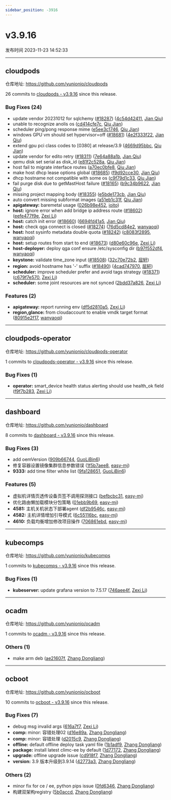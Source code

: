 ```yaml
---
sidebar_position: -3916
---
```


# v3.9.16

发布时间 2023-11-23 14:52:33

-----

## cloudpods

仓库地址: https://github.com/yunionio/cloudpods

26 commits to [cloudpods - v3.9.16] since this release.

### Bug Fixes (24)
- update vendor 20231012 for sqlchemy ([#18287](https://github.com/yunionio/cloudpods/issues/18287)) ([4c54d42411](https://github.com/yunionio/cloudpods/commit/4c54d42411cb37ac3ddda9ef3d938dafac3c0341), [Jian Qiu](mailto:swordqiu@gmail.com))
- unable to recognize anolis os ([cd414cfe7c](https://github.com/yunionio/cloudpods/commit/cd414cfe7c183eb25c3aaf6af204811427e313ef), [Qiu Jian](mailto:qiujian@yunionyun.com))
- scheduler ping/pong response mime ([e5ee3c1746](https://github.com/yunionio/cloudpods/commit/e5ee3c1746176c1d4a397c53b2ff344818626de0), [Qiu Jian](mailto:qiujian@yunionyun.com))
- windows GPU vm should set hypervisor=off ([#18681](https://github.com/yunionio/cloudpods/issues/18681)) ([4e2f333f22](https://github.com/yunionio/cloudpods/commit/4e2f333f2284cfb4dce87895d1b393db51aca74c), [Jian Qiu](mailto:swordqiu@gmail.com))
- extend gpu pci class codes to [0380] at release/3.9 ([4669d95bbc](https://github.com/yunionio/cloudpods/commit/4669d95bbccdccae8053ab571e59b6a95c9bedd6), [Qiu Jian](mailto:qiujian@yunionyun.com))
- update vendor for edito retry ([#18311](https://github.com/yunionio/cloudpods/issues/18311)) ([7e64a88a1b](https://github.com/yunionio/cloudpods/commit/7e64a88a1ba4786136bdb9a8439d729be4182608), [Jian Qiu](mailto:swordqiu@gmail.com))
- qemu disk set serial as disk_id ([e81f2c528a](https://github.com/yunionio/cloudpods/commit/e81f2c528a50268748f27b6c118ac96384846ee2), [Qiu Jian](mailto:qiujian@yunionyun.com))
- host fail to migrate interface routes ([a70ec0bfe8](https://github.com/yunionio/cloudpods/commit/a70ec0bfe8ae79b77673f681e95a9bf77dc311a9), [Qiu Jian](mailto:qiujian@yunionyun.com))
- make host dhcp lease options global ([#18685](https://github.com/yunionio/cloudpods/issues/18685)) ([f9d92cce30](https://github.com/yunionio/cloudpods/commit/f9d92cce3025a160b9619c4906a860ef759d4415), [Jian Qiu](mailto:swordqiu@gmail.com))
- dhcp hostname not compatible with some os ([c9f79d1c33](https://github.com/yunionio/cloudpods/commit/c9f79d1c33067045d2140b12fbbed7606cda642b), [Qiu Jian](mailto:qiujian@yunionyun.com))
- fail purge disk due to getMastHost failure ([#18165](https://github.com/yunionio/cloudpods/issues/18165)) ([b9c34b9622](https://github.com/yunionio/cloudpods/commit/b9c34b96222180908e776ef36a83670777d4e0ca), [Jian Qiu](mailto:swordqiu@gmail.com))
- missing project mapping body ([#18355](https://github.com/yunionio/cloudpods/issues/18355)) ([e5bde173cb](https://github.com/yunionio/cloudpods/commit/e5bde173cb08f93d194be25b101471e827ff5b7d), [Jian Qiu](mailto:swordqiu@gmail.com))
- auto convert missing subformat images ([a51eb1c31f](https://github.com/yunionio/cloudpods/commit/a51eb1c31f3b17482f061696f87eae0235161065), [Qiu Jian](mailto:qiujian@yunionyun.com))
- **apigateway:** baremetal usage ([026b98e452](https://github.com/yunionio/cloudpods/commit/026b98e45266953296fac6a6030368a5e2aa5052), [ioito](mailto:qu_xuan@icloud.com))
- **host:** ignore error when add bridge ip address route ([#18602](https://github.com/yunionio/cloudpods/issues/18602)) ([eefe477f9e](https://github.com/yunionio/cloudpods/commit/eefe477f9e8cc425a3693d11a19fc996ee07dda2), [Zexi Li](mailto:zexi.li@icloud.com))
- **host:** catch init error ([#18660](https://github.com/yunionio/cloudpods/issues/18660)) ([6694fd41a5](https://github.com/yunionio/cloudpods/commit/6694fd41a5f520b4288a0a668cc2a94bdd4ba2f8), [Jian Qiu](mailto:swordqiu@gmail.com))
- **host:** check qga connect is closed ([#18274](https://github.com/yunionio/cloudpods/issues/18274)) ([76d5cd84e2](https://github.com/yunionio/cloudpods/commit/76d5cd84e2d9846158a674c397fcff7dfd04d1e8), [wanyaoqi](mailto:18528551+wanyaoqi@users.noreply.github.com))
- **host:** host sysinfo metadata double quota ([#18242](https://github.com/yunionio/cloudpods/issues/18242)) ([c8083f2895](https://github.com/yunionio/cloudpods/commit/c8083f2895afc9201ec629a376b9184cce1f8e4d), [wanyaoqi](mailto:18528551+wanyaoqi@users.noreply.github.com))
- **host:** setup routes from start to end ([#18673](https://github.com/yunionio/cloudpods/issues/18673)) ([d80e60c96e](https://github.com/yunionio/cloudpods/commit/d80e60c96eb7eb0ac86dea9827470a23ed02b6a8), [Zexi Li](mailto:zexi.li@icloud.com))
- **host-deployer:** deploy qga conf ensure /etc/sysconfig dir ([b97f552df4](https://github.com/yunionio/cloudpods/commit/b97f552df4f09df724f21ae3d64630feb2166e1e), [wanyaoqi](mailto:d3lx.yq@gmail.com))
- **keystone:** validate time_zone input ([#18508](https://github.com/yunionio/cloudpods/issues/18508)) ([32c70e72b2](https://github.com/yunionio/cloudpods/commit/32c70e72b2641f716714b1656829040660444b6e), [屈轩](mailto:qu_xuan@icloud.com))
- **region:** avoid hostname has '-' suffix ([#18490](https://github.com/yunionio/cloudpods/issues/18490)) ([4cad747970](https://github.com/yunionio/cloudpods/commit/4cad747970fa0cd773788fcaed9c6a0b618022a0), [屈轩](mailto:qu_xuan@icloud.com))
- **scheduler:** improve scheduler prefer and avoid tags strategy ([#18371](https://github.com/yunionio/cloudpods/issues/18371)) ([c679f7e570](https://github.com/yunionio/cloudpods/commit/c679f7e570e8ba83fd5340af5ec4ad09d8193386), [Zexi Li](mailto:zexi.li@icloud.com))
- **scheduler:** some joint resources are not synced ([2bdd37a826](https://github.com/yunionio/cloudpods/commit/2bdd37a82654efc37561e6858896cea545ee8382), [Zexi Li](mailto:zexi.li@icloud.com))

### Features (2)
- **apigateway:** report running env ([df5d2810a5](https://github.com/yunionio/cloudpods/commit/df5d2810a56e302eb631a5400b8e4770bac4a49d), [Zexi Li](mailto:zexi.li@icloud.com))
- **region,glance:** from cloudaccount to enable vmdk target format ([80915e2f17](https://github.com/yunionio/cloudpods/commit/80915e2f17fd9416374f80b22be9143c19127036), [wanyaoqi](mailto:d3lx.yq@gmail.com))

[cloudpods - v3.9.16]: https://github.com/yunionio/cloudpods/compare/v3.9.14...v3.9.16
-----

## cloudpods-operator

仓库地址: https://github.com/yunionio/cloudpods-operator

1 commits to [cloudpods-operator - v3.9.16] since this release.

### Bug Fixes (1)
- **operator:** smart_device health status alerting should use health_ok field ([f9f7b283](https://github.com/yunionio/cloudpods-operator/commit/f9f7b2833bfd283b786007b26002382f58ad8075), [Zexi Li](mailto:zexi.li@icloud.com))

[cloudpods-operator - v3.9.16]: https://github.com/yunionio/cloudpods-operator/compare/v3.9.14...v3.9.16
-----

## dashboard

仓库地址: https://github.com/yunionio/dashboard

8 commits to [dashboard - v3.9.16] since this release.

### Bug Fixes (3)
- add oemVersion ([909b66744](https://github.com/yunionio/dashboard/commit/909b66744b92d36e09d1c5b2035f9e87b43c81c8), [GuoLiBin6](mailto:glbin533@163.com))
- 修复容器设置镜像集群信息参数错误 ([1f5b7aee8](https://github.com/yunionio/dashboard/commit/1f5b7aee843189e085c0fa69133492e6899b9970), [easy-mj](mailto:boss_think@163.com))
- **9333:** add time filter white list ([9fa128651](https://github.com/yunionio/dashboard/commit/9fa12865117a29512181bd2034e4c383c5100393), [GuoLiBin6](mailto:glbin533@163.com))

### Features (5)
- 虚拟机详情页透传设备页签不调用探测接口 ([befbcbc31](https://github.com/yunionio/dashboard/commit/befbcbc31174431ae3a2bfdf5e5788cde8fc4324), [easy-mj](mailto:boss_think@163.com))
- 优化路由懒加载模块分包策略 ([01ebb9b69](https://github.com/yunionio/dashboard/commit/01ebb9b690b93bb71c38e0597e599c809aea5e0e), [easy-mj](mailto:boss_think@163.com))
- **4581:** 主机关机状态下部署agent ([df2b9546c](https://github.com/yunionio/dashboard/commit/df2b9546c6bf2252c05f0f52f23573f94da8ddee), [easy-mj](mailto:boss_think@163.com))
- **4582:** 主机详情增加引导模式 ([6c55116bc](https://github.com/yunionio/dashboard/commit/6c55116bc59811803c64b412623a3c06e8c202f0), [easy-mj](mailto:boss_think@163.com))
- **4610:** 负载均衡增加修改项目操作 ([706861ebd](https://github.com/yunionio/dashboard/commit/706861ebddef3c77d2dbe1ccc6a61da146b56931), [easy-mj](mailto:boss_think@163.com))

[dashboard - v3.9.16]: https://github.com/yunionio/dashboard/compare/v3.9.14...v3.9.16
-----

## kubecomps

仓库地址: https://github.com/yunionio/kubecomps

1 commits to [kubecomps - v3.9.16] since this release.

### Bug Fixes (1)
- **kubeserver:** update grafana version to 7.5.17 ([746aee4f](https://github.com/yunionio/kubecomps/commit/746aee4f8253dcf9f41ec60046c659c54c266c1b), [Zexi Li](mailto:zexi.li@icloud.com))

[kubecomps - v3.9.16]: https://github.com/yunionio/kubecomps/compare/v3.9.14...v3.9.16
-----

## ocadm

仓库地址: https://github.com/yunionio/ocadm

1 commits to [ocadm - v3.9.16] since this release.

### Others (1)
- make arm deb ([ae21607f](https://github.com/yunionio/ocadm/commit/ae21607f5b8d608feb1f89a3ad05277fc7279bad), [Zhang Dongliang](mailto:zhangdongliang@yunion.cn))

[ocadm - v3.9.16]: https://github.com/yunionio/ocadm/compare/v3.9.14...v3.9.16
-----

## ocboot

仓库地址: https://github.com/yunionio/ocboot

10 commits to [ocboot - v3.9.16] since this release.

### Bug Fixes (7)
- debug msg invalid args ([616a7f7](https://github.com/yunionio/ocboo/commit/616a7f7c5f4115cca97d9ffd46fe69da012ffbc8), [Zexi Li](mailto:zexi.li@icloud.com))
- **comp:** minor: 容错处理02 ([d16e89a](https://github.com/yunionio/ocboo/commit/d16e89a6cc6534fa5daf3ed5a35c1941b9d4143d), [Zhang Dongliang](mailto:zhangdongliang@yunion.cn))
- **comp:** minor: 容错处理 ([d2015c9](https://github.com/yunionio/ocboo/commit/d2015c900c2c80b04b446c267c7baaf20b37d77e), [Zhang Dongliang](mailto:zhangdongliang@yunion.cn))
- **offline:** default offline deploy task yaml file ([1b1adf9](https://github.com/yunionio/ocboo/commit/1b1adf927ceec66443c85ee87c57f4a853b30ca1), [Zhang Dongliang](mailto:zhangdongliang@yunion.cn))
- **package:** install latest climc-ee by default ([1d77172](https://github.com/yunionio/ocboo/commit/1d771725ef22718eb095096c73ed969bd5f13695), [Zhang Dongliang](mailto:zhangdongliang@yunion.cn))
- **upgrade:** offline upgrade issue ([cd918f7](https://github.com/yunionio/ocboo/commit/cd918f76171a87faf3c37ba8cd09f16cfd9de9bd), [Zhang Dongliang](mailto:zhangdongliang@yunion.cn))
- **version:** 3.9 版本升级到3.9.14 ([42773a3](https://github.com/yunionio/ocboo/commit/42773a332ce6350997e38940f471c01bcffc468d), [Zhang Dongliang](mailto:zhangdongliang@yunion.cn))

### Others (2)
- minor fix for ce / ee, python pips issue ([0fd6346](https://github.com/yunionio/ocboo/commit/0fd63462dad9ca96cfaffed1f6136af5708df392), [Zhang Dongliang](mailto:zhangdongliang@yunion.cn))
- 构建双架构registry ([5b0accd](https://github.com/yunionio/ocboo/commit/5b0accd1fb3d4a96d18d693503b66496c886a572), [Zhang Dongliang](mailto:zhangdongliang@yunion.cn))

[ocboot - v3.9.16]: https://github.com/yunionio/ocboot/compare/v3.9.14...v3.9.16

